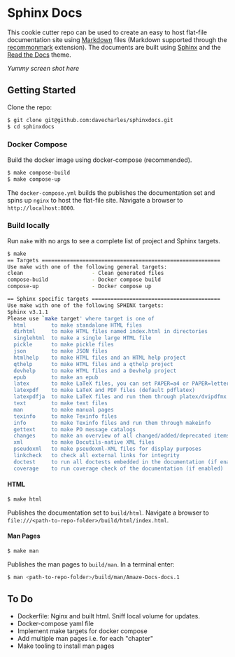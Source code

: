 # Sphinx Docs

This cookie cutter repo can be used to create an easy to host flat-file
documentation site using
[Markdown](https://www.markdownguide.org/getting-started/) files
(Markdown supported through the
[recommonmark](https://recommonmark.readthedocs.io) extension).
The documents are built using [Sphinx](https://www.sphinx-doc.org/en/master) and
the [Read the Docs](https://sphinx-rtd-theme.readthedocs.io) theme.

_Yummy screen shot here_

## Getting Started

Clone the repo:

```bash
$ git clone git@github.com:davecharles/sphinxdocs.git
$ cd sphinxdocs
```

### Docker Compose

Build the docker image using docker-compose (recommended).

```bash
$ make compose-build
$ make compose-up
```

The `docker-compose.yml` builds the publishes the documentation set and spins
up `nginx` to host the flat-file site. Navigate a browser to
`http://localhost:8000`. 

### Build locally
Run `make` with no args to see a complete list of project and Sphinx targets.    
```bash
$ make
== Targets =========================================================
Use make with one of the following general targets:
clean                      - Clean generated files
compose-build              - Docker compose build
compose-up                 - Docker compose up

== Sphinx specific targets =========================================
Use make with one of the following SPHINX targets:
Sphinx v3.1.1
Please use `make target' where target is one of
  html        to make standalone HTML files
  dirhtml     to make HTML files named index.html in directories
  singlehtml  to make a single large HTML file
  pickle      to make pickle files
  json        to make JSON files
  htmlhelp    to make HTML files and an HTML help project
  qthelp      to make HTML files and a qthelp project
  devhelp     to make HTML files and a Devhelp project
  epub        to make an epub
  latex       to make LaTeX files, you can set PAPER=a4 or PAPER=letter
  latexpdf    to make LaTeX and PDF files (default pdflatex)
  latexpdfja  to make LaTeX files and run them through platex/dvipdfmx
  text        to make text files
  man         to make manual pages
  texinfo     to make Texinfo files
  info        to make Texinfo files and run them through makeinfo
  gettext     to make PO message catalogs
  changes     to make an overview of all changed/added/deprecated items
  xml         to make Docutils-native XML files
  pseudoxml   to make pseudoxml-XML files for display purposes
  linkcheck   to check all external links for integrity
  doctest     to run all doctests embedded in the documentation (if enabled)
  coverage    to run coverage check of the documentation (if enabled)
```

#### HTML 
```bash
$ make html
```
Publishes the documentation set to `build/html`. Navigate a browser to
`file:///<path-to-repo-folder>/build/html/index.html`.

#### Man Pages
```bash
$ make man
```
Publishes the man pages to `build/man`. In a terminal enter:

```bash
$ man <path-to-repo-folder>/build/man/Amaze-Docs-docs.1
```

## To Do

- Dockerfile: Nginx and built html. Sniff local volume for updates.
- Docker-compose yaml file
- Implement make targets for docker compose
- Add multiple man pages i.e. for each "chapter"
- Make tooling to install man pages
